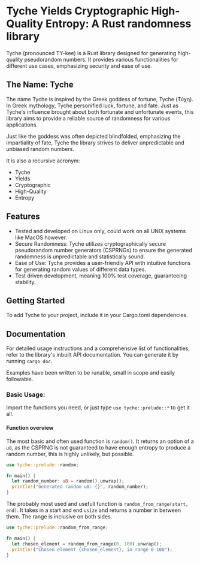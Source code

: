 # Tyche Yields Cryptographic High-Quality Entropy: A Rust randomness library

Tyche (pronounced TY-kee) is a Rust library designed for generating high-quality pseudorandom numbers. It provides various functionalities for different use cases, emphasizing security and ease of use.

## The Name: Tyche

The name Tyche is inspired by the Greek goddess of fortune, Tyche (Τύχη). In Greek mythology, Tyche personified luck, fortune, and fate. Just as Tyche's influence brought about both fortunate and unfortunate events, this library aims to provide a reliable source of randomness for various applications.

Just like the goddess was often depicted blindfolded, emphasizing the impartiality of fate, Tyche the library strives to deliver unpredictable and unbiased random numbers.

It is also a recursive acronym:

- Tyche
- Yields
- Cryptographic
- High-Quality
- Entropy

## Features

- Tested and developed on Linux only, could work on all UNIX systems like MacOS however.
- Secure Randomness: Tyche utilizes cryptographically secure pseudorandom number generators (CSPRNGs) to ensure the generated randomness is unpredictable and statistically sound.
- Ease of Use: Tyche provides a user-friendly API with intuitive functions for generating random values of different data types.
- Test driven development, meaning 100% test coverage, guaranteeing stability.

## Getting Started

To add Tyche to your project, include it in your Cargo.toml dependencies.

## Documentation

For detailed usage instructions and a comprehensive list of functionalities, refer to the library's inbuilt API documentation. You can generate it by running ```cargo doc```.

Examples have been written to be runable, small in scope and easily followable.

### Basic Usage:

Import the functions you need, or just type `use tyche::prelude::*` to get it all.

#### Function overview

The most basic and often used function is `random()`. It returns an option of a `u8`, as the CSPRNG is not guaranteed to have enough entropy to produce a random number, this is highly unlikely, but possible.

```rust
use tyche::prelude::random;

fn main() {
  let random_number: u8 = random().unwrap();
  println!("Generated random u8: {}", random_number);
}
```

The probably most used and usefull function is `random_from_range(start, end)`. It takes in a start and end `usize` and returns a number in between them. The range is inclusive on both sides.

```rust
use tyche::prelude::random_from_range;

fn main() {
  let chosen_element = random_from_range(0, 100).unwrap();
  println!("Chosen element {chosen_element}, in range 0-100");
}
```
